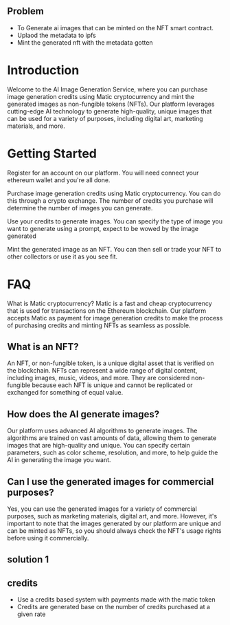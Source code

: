 ## Problem
- To Generate ai images that can be minted on the NFT smart contract.
- Uplaod the metadata to ipfs
- Mint the generated nft with the metadata gotten

# Introduction

Welcome to the AI Image Generation Service, where you can purchase image generation credits using Matic cryptocurrency and mint the generated images as non-fungible tokens (NFTs). Our platform leverages cutting-edge AI technology to generate high-quality, unique images that can be used for a variety of purposes, including digital art, marketing materials, and more.

# Getting Started

Register for an account on our platform. You will need connect your ethereum wallet and you're all done.

Purchase image generation credits using Matic cryptocurrency. You can do this through a crypto exchange. The number of credits you purchase will determine the number of images you can generate.

Use your credits to generate images. You can specify the type of image you want to generate using a prompt, expect to be wowed by the image generated

Mint the generated image as an NFT. You can then sell or trade your NFT to other collectors or use it as you see fit.

# FAQ

What is Matic cryptocurrency?
Matic is a fast and cheap cryptocurrency that is used for transactions on the Ethereum blockchain. Our platform accepts Matic as payment for image generation credits to make the process of purchasing credits and minting NFTs as seamless as possible.

## What is an NFT?
An NFT, or non-fungible token, is a unique digital asset that is verified on the blockchain. NFTs can represent a wide range of digital content, including images, music, videos, and more. They are considered non-fungible because each NFT is unique and cannot be replicated or exchanged for something of equal value.

## How does the AI generate images?
Our platform uses advanced AI algorithms to generate images. The algorithms are trained on vast amounts of data, allowing them to generate images that are high-quality and unique. You can specify certain parameters, such as color scheme, resolution, and more, to help guide the AI in generating the image you want.

## Can I use the generated images for commercial purposes?
Yes, you can use the generated images for a variety of commercial purposes, such as marketing materials, digital art, and more. However, it's important to note that the images generated by our platform are unique and can be minted as NFTs, so you should always check the NFT's usage rights before using it commercially.

## solution 1
## credits
- Use a credits based system with payments made with the matic token
- Credits are generated base on the number of credits purchased at a given rate
